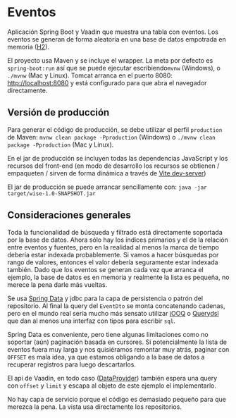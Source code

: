 # Eventos

Aplicación Spring Boot y Vaadin que muestra una tabla con eventos. Los eventos se generan de forma aleatoria en una base
de datos empotrada en memoria ([H2](https://www.h2database.com)).

El proyecto usa Maven y se incluye el wrapper. La meta por defecto es `spring-boot:run` así que se puede ejecutar
escribiendo`mvnw` (Windows), o `./mvnw` (Mac y Linux). Tomcat arranca en el puerto 8080:
[http://localhost:8080](http://localhost:8080) y está configurado para que abra el navegador directamente.

## Versión de producción

Para generar el código de producción, se debe utilizar el perfil `production` de
Maven: `mvnw clean package -Pproduction`
(Windows) o `./mvnw clean package -Pproduction` (Mac y Linux).

En el jar de producción se incluyen todas las dependencias JavaScript y los recursos del front-end (en modo de
desarrollo los recursos se obtienen / empaqueten / sirven de forma dinámica a través
de [Vite dev-server](https://vitejs.dev/))

El jar de producción se puede arrancar sencillamente con:
`java -jar target/wise-1.0-SNAPSHOT.jar`

## Consideraciones generales

Toda la funcionalidad de búsqueda y filtrado está directamente soportada por la base de datos. Ahora sólo hay los
índices primarios y el de la relación entre eventos y fuentes, pero en la realidad al menos la marca de tiempo debería
estar indexada probablemente. Si vamos a hacer búsquedas por rango de valores, entonces el valor debería seguramente
estar indexada también. Dado que los eventos se generan cada vez que arranca el ejemplo, la base de datos es en memoria
y realmente la lista es pequeña, no merece la pena darle más vueltas.

Se usa [Spring Data](https://spring.io/projects/spring-data) y jdbc para la capa de persistencia o patrón del
repositorio. Al final la query del `EventDto` se monta concatenando cadenas, pero en el mundo real sería mucho más
sensato utilizar
[jOOQ](https://www.jooq.org) o [Querydsl](http://querydsl.com/) que dan al menos una interfaz con tipos para escribir
`sql`.

Spring Data es conveniente, pero tiene algunas limitaciones como no soportar (aún) paginación basada en cursores. Si
potencialmente la lista de eventos fuera muy larga y nos quisiéramos remontar muy atrás, paginar con `OFFSET` es mala
idea, ya que estamos obligando a la base de datos a recuperar registros para luego descartarlos.

El api de Vaadin, en todo
caso ([DataProvider](https://vaadin.com/api/platform/23.1.1/com/vaadin/flow/data/provider/DataProvider.html))
también espera una query con `offset` y `limit` y escapa al objeto de este ejemplo el implementarlo.

No hay capa de servicio porque el código es demasiado pequeño para que merezca la pena. La vista usa directamente los
repositorios.
